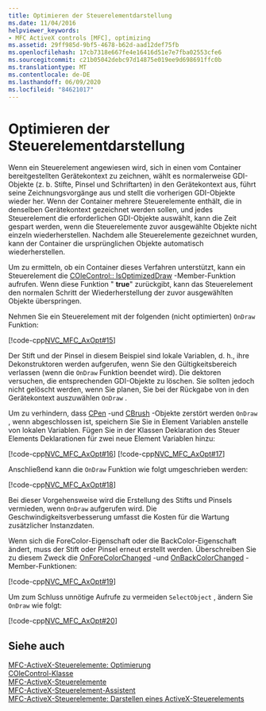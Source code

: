 ```yaml
---
title: Optimieren der Steuerelementdarstellung
ms.date: 11/04/2016
helpviewer_keywords:
- MFC ActiveX controls [MFC], optimizing
ms.assetid: 29ff985d-9bf5-4678-b62d-aad12def75fb
ms.openlocfilehash: 17cb7318e667fe4e16416d51e7e7fba02553cfe6
ms.sourcegitcommit: c21b05042debc97d14875e019ee9d698691ffc0b
ms.translationtype: MT
ms.contentlocale: de-DE
ms.lasthandoff: 06/09/2020
ms.locfileid: "84621017"
---
```

# <a name="optimizing-control-drawing"></a>Optimieren der Steuerelementdarstellung

Wenn ein Steuerelement angewiesen wird, sich in einen vom Container bereitgestellten Gerätekontext zu zeichnen, wählt es normalerweise GDI-Objekte (z. b. Stifte, Pinsel und Schriftarten) in den Gerätekontext aus, führt seine Zeichnungsvorgänge aus und stellt die vorherigen GDI-Objekte wieder her. Wenn der Container mehrere Steuerelemente enthält, die in denselben Gerätekontext gezeichnet werden sollen, und jedes Steuerelement die erforderlichen GDI-Objekte auswählt, kann die Zeit gespart werden, wenn die Steuerelemente zuvor ausgewählte Objekte nicht einzeln wiederherstellen. Nachdem alle Steuerelemente gezeichnet wurden, kann der Container die ursprünglichen Objekte automatisch wiederherstellen.

Um zu ermitteln, ob ein Container dieses Verfahren unterstützt, kann ein Steuerelement die [COleControl:: IsOptimizedDraw](reference/colecontrol-class.md#isoptimizeddraw) -Member-Funktion aufrufen. Wenn diese Funktion " **true**" zurückgibt, kann das Steuerelement den normalen Schritt der Wiederherstellung der zuvor ausgewählten Objekte überspringen.

Nehmen Sie ein Steuerelement mit der folgenden (nicht optimierten) `OnDraw` Funktion:

[!code-cpp[NVC_MFC_AxOpt#15](codesnippet/cpp/optimizing-control-drawing_1.cpp)]

Der Stift und der Pinsel in diesem Beispiel sind lokale Variablen, d. h., ihre Dekonstruktoren werden aufgerufen, wenn Sie den Gültigkeitsbereich verlassen (wenn die `OnDraw` Funktion beendet wird). Die dektoren versuchen, die entsprechenden GDI-Objekte zu löschen. Sie sollten jedoch nicht gelöscht werden, wenn Sie planen, Sie bei der Rückgabe von in den Gerätekontext auszuwählen `OnDraw` .

Um zu verhindern, dass [CPen](reference/cpen-class.md) -und [CBrush](reference/cbrush-class.md) -Objekte zerstört werden `OnDraw` , wenn abgeschlossen ist, speichern Sie Sie in Element Variablen anstelle von lokalen Variablen. Fügen Sie in der Klassen Deklaration des Steuer Elements Deklarationen für zwei neue Element Variablen hinzu:

[!code-cpp[NVC_MFC_AxOpt#16](codesnippet/cpp/optimizing-control-drawing_2.h)]
[!code-cpp[NVC_MFC_AxOpt#17](codesnippet/cpp/optimizing-control-drawing_3.h)]

Anschließend kann die `OnDraw` Funktion wie folgt umgeschrieben werden:

[!code-cpp[NVC_MFC_AxOpt#18](codesnippet/cpp/optimizing-control-drawing_4.cpp)]

Bei dieser Vorgehensweise wird die Erstellung des Stifts und Pinsels vermieden, wenn `OnDraw` aufgerufen wird. Die Geschwindigkeitsverbesserung umfasst die Kosten für die Wartung zusätzlicher Instanzdaten.

Wenn sich die ForeColor-Eigenschaft oder die BackColor-Eigenschaft ändert, muss der Stift oder Pinsel erneut erstellt werden. Überschreiben Sie zu diesem Zweck die [OnForeColorChanged](reference/colecontrol-class.md#onforecolorchanged) -und [OnBackColorChanged](reference/colecontrol-class.md#onbackcolorchanged) -Member-Funktionen:

[!code-cpp[NVC_MFC_AxOpt#19](codesnippet/cpp/optimizing-control-drawing_5.cpp)]

Um zum Schluss unnötige Aufrufe zu vermeiden `SelectObject` , ändern Sie `OnDraw` wie folgt:

[!code-cpp[NVC_MFC_AxOpt#20](codesnippet/cpp/optimizing-control-drawing_6.cpp)]

## <a name="see-also"></a>Siehe auch

[MFC-ActiveX-Steuerelemente: Optimierung](mfc-activex-controls-optimization.md)<br/>
[COleControl-Klasse](reference/colecontrol-class.md)<br/>
[MFC-ActiveX-Steuerelemente](mfc-activex-controls.md)<br/>
[MFC-ActiveX-Steuerelement-Assistent](reference/mfc-activex-control-wizard.md)<br/>
[MFC-ActiveX-Steuerelemente: Darstellen eines ActiveX-Steuerelements](mfc-activex-controls-painting-an-activex-control.md)
